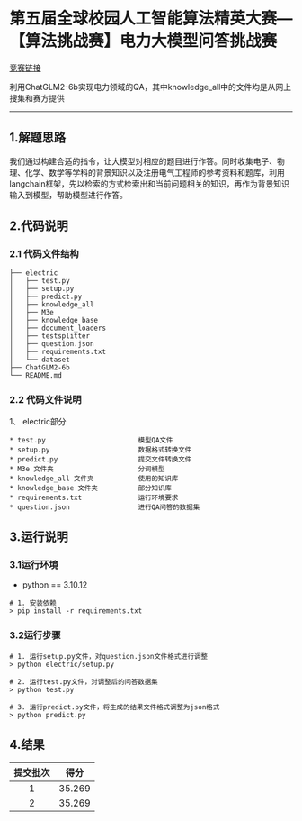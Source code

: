 # 第五届全球校园人工智能算法精英大赛—【算法挑战赛】电力大模型问答挑战赛

[竞赛链接](http://bdc.saikr.com/vse/48006)

利用ChatGLM2-6b实现电力领域的QA，其中knowledge_all中的文件均是从网上搜集和赛方提供

------

## 1.解题思路

我们通过构建合适的指令，让大模型对相应的题目进行作答。同时收集电子、物理、化学、数学等学科的背景知识以及注册电气工程师的参考资料和题库，利用langchain框架，先以检索的方式检索出和当前问题相关的知识，再作为背景知识输入到模型，帮助模型进行作答。

## 2.代码说明

### 2.1 代码文件结构
```
├── electric
│   ├── test.py
│   ├── setup.py
│   ├── predict.py
│   ├── knowledge_all
│   ├── M3e
│   ├── knowledge_base
│   ├── document_loaders
│   ├── testsplitter
│   ├── question.json
│   ├── requirements.txt
│   └── dataset
├── ChatGLM2-6b
└── README.md
```

### 2.2 代码文件说明

1、 electric部分  
``` 
* test.py                       模型QA文件   
* setup.py                      数据格式转换文件   
* predict.py                    提交文件转换文件    
* M3e 文件夹                     分词模型
* knowledge_all 文件夹           使用的知识库
* knowledge_base 文件夹          部分知识库
* requirements.txt              运行环境要求    
* question.json                 进行QA问答的数据集          
```

## 3.运行说明

### 3.1运行环境

* python == 3.10.12
```
# 1. 安装依赖
> pip install -r requirements.txt
```

### 3.2运行步骤
```
# 1. 运行setup.py文件，对question.json文件格式进行调整
> python electric/setup.py

# 2. 运行test.py文件，对调整后的问答数据集
> python test.py

# 3. 运行predict.py文件，将生成的结果文件格式调整为json格式
> python predict.py
```

## 4.结果

<div align=center>

| 提交批次 | 得分 |
| :----:| :----: |
| 1 | 35.269 |
| 2 | 35.269 |

</div>
